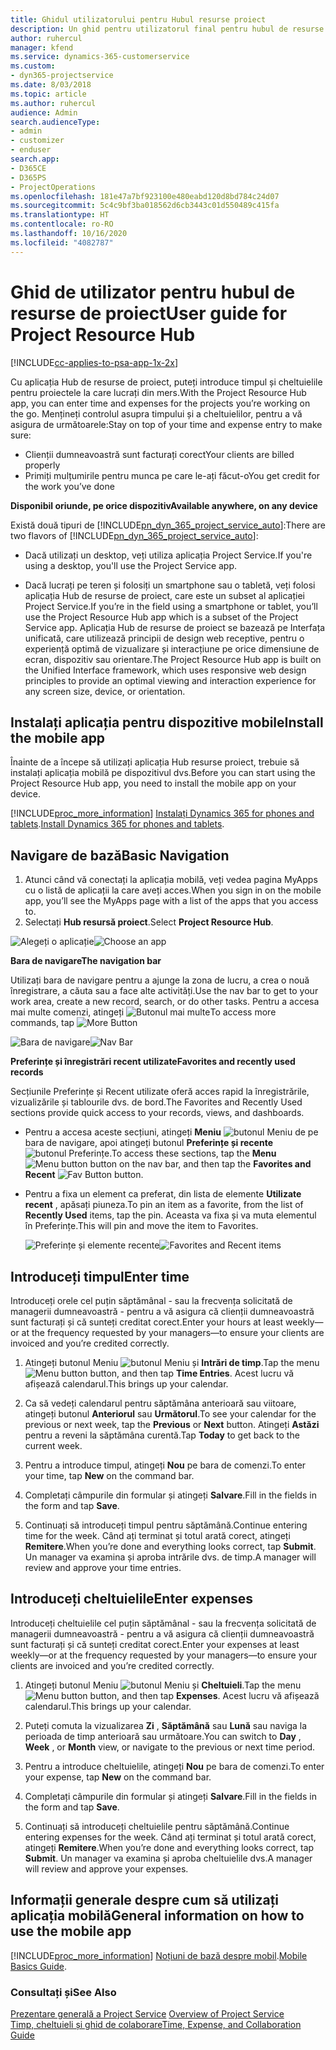 ```yaml
---
title: Ghidul utilizatorului pentru Hubul resurse proiect
description: Un ghid pentru utilizatorul final pentru hubul de resurse de proiect pentru Project Service
author: ruhercul
manager: kfend
ms.service: dynamics-365-customerservice
ms.custom:
- dyn365-projectservice
ms.date: 8/03/2018
ms.topic: article
ms.author: ruhercul
audience: Admin
search.audienceType:
- admin
- customizer
- enduser
search.app:
- D365CE
- D365PS
- ProjectOperations
ms.openlocfilehash: 181e47a7bf923100e480eabd120d8bd784c24d07
ms.sourcegitcommit: 5c4c9bf3ba018562d6cb3443c01d550489c415fa
ms.translationtype: HT
ms.contentlocale: ro-RO
ms.lasthandoff: 10/16/2020
ms.locfileid: "4082787"
---
```

# <a name="user-guide-for-project-resource-hub"></a><span data-ttu-id="e121e-103">Ghid de utilizator pentru hubul de resurse de proiect</span><span class="sxs-lookup"><span data-stu-id="e121e-103">User guide for Project Resource Hub</span></span>

[!INCLUDE[cc-applies-to-psa-app-1x-2x](../includes/cc-applies-to-psa-app-1x-2x.md)]

<span data-ttu-id="e121e-104">Cu aplicația Hub de resurse de proiect, puteți introduce timpul și cheltuielile pentru proiectele la care lucrați din mers.</span><span class="sxs-lookup"><span data-stu-id="e121e-104">With the Project Resource Hub app, you can enter time and expenses for the projects you’re working on the go.</span></span> <span data-ttu-id="e121e-105">Mențineți controlul asupra timpului și a cheltuielilor, pentru a vă asigura de următoarele:</span><span class="sxs-lookup"><span data-stu-id="e121e-105">Stay on top of your time and expense entry to make sure:</span></span>

- <span data-ttu-id="e121e-106">Clienții dumneavoastră sunt facturați corect</span><span class="sxs-lookup"><span data-stu-id="e121e-106">Your clients are billed properly</span></span>
- <span data-ttu-id="e121e-107">Primiți mulțumirile pentru munca pe care le-ați făcut-o</span><span class="sxs-lookup"><span data-stu-id="e121e-107">You get credit for the work you’ve done</span></span>

<span data-ttu-id="e121e-108">**Disponibil oriunde, pe orice dispozitiv**</span><span class="sxs-lookup"><span data-stu-id="e121e-108">**Available anywhere, on any device**</span></span>

<span data-ttu-id="e121e-109">Există două tipuri de [!INCLUDE[pn_dyn_365_project_service_auto](../includes/pn-dyn-365-project-service-auto.md)]:</span><span class="sxs-lookup"><span data-stu-id="e121e-109">There are two flavors of [!INCLUDE[pn_dyn_365_project_service_auto](../includes/pn-dyn-365-project-service-auto.md)]:</span></span> 

- <span data-ttu-id="e121e-110">Dacă utilizați un desktop, veți utiliza aplicația Project Service.</span><span class="sxs-lookup"><span data-stu-id="e121e-110">If you're using a desktop, you'll use the Project Service app.</span></span> 

- <span data-ttu-id="e121e-111">Dacă lucrați pe teren și folosiți un smartphone sau o tabletă, veți folosi aplicația Hub de resurse de proiect, care este un subset al aplicației Project Service.</span><span class="sxs-lookup"><span data-stu-id="e121e-111">If you’re in the field using a smartphone or tablet, you’ll use the Project Resource Hub app which is a subset of the Project Service  app.</span></span> <span data-ttu-id="e121e-112">Aplicația Hub de resurse de proiect se bazează pe Interfața unificată, care utilizează principii de design web receptive, pentru o experiență optimă de vizualizare și interacțiune pe orice dimensiune de ecran, dispozitiv sau orientare.</span><span class="sxs-lookup"><span data-stu-id="e121e-112">The Project Resource Hub app is built on the Unified Interface framework, which uses responsive web design principles to provide an optimal viewing and interaction experience for any screen size, device, or orientation.</span></span> 


## <a name="install-the-mobile-app"></a><span data-ttu-id="e121e-113">Instalați aplicația pentru dispozitive mobile</span><span class="sxs-lookup"><span data-stu-id="e121e-113">Install the mobile app</span></span>
<span data-ttu-id="e121e-114">Înainte de a începe să utilizați aplicația Hub resurse proiect, trebuie să instalați aplicația mobilă pe dispozitivul dvs.</span><span class="sxs-lookup"><span data-stu-id="e121e-114">Before you can start using the Project Resource Hub app, you need to install the mobile app on your device.</span></span> 

[!INCLUDE[proc_more_information](../includes/proc-more-information.md)] <span data-ttu-id="e121e-115">[Instalați Dynamics 365 for phones and tablets](https://docs.microsoft.com/dynamics365/mobile-app/install-dynamics-365-for-phones-and-tablets).</span><span class="sxs-lookup"><span data-stu-id="e121e-115">[Install Dynamics 365 for phones and tablets](https://docs.microsoft.com/dynamics365/mobile-app/install-dynamics-365-for-phones-and-tablets).</span></span>

## <a name="basic-navigation"></a><span data-ttu-id="e121e-116">Navigare de bază</span><span class="sxs-lookup"><span data-stu-id="e121e-116">Basic Navigation</span></span>
1.  <span data-ttu-id="e121e-117">Atunci când vă conectați la aplicația mobilă, veți vedea pagina MyApps cu o listă de aplicații la care aveți acces.</span><span class="sxs-lookup"><span data-stu-id="e121e-117">When you sign in on the mobile app, you’ll see the MyApps page with a list of the apps that you access to.</span></span> 
2.  <span data-ttu-id="e121e-118">Selectați **Hub resursă proiect**.</span><span class="sxs-lookup"><span data-stu-id="e121e-118">Select **Project Resource Hub**.</span></span>

<span data-ttu-id="e121e-119">![Alegeți o aplicație](media/chooseApp_1.png "Alegeți o aplicație")</span><span class="sxs-lookup"><span data-stu-id="e121e-119">![Choose an app](media/chooseApp_1.png "Choose an app")</span></span>

<span data-ttu-id="e121e-120">**Bara de navigare**</span><span class="sxs-lookup"><span data-stu-id="e121e-120">**The navigation bar**</span></span>

<span data-ttu-id="e121e-121">Utilizați bara de navigare pentru a ajunge la zona de lucru, a crea o nouă înregistrare, a căuta sau a face alte activități.</span><span class="sxs-lookup"><span data-stu-id="e121e-121">Use the nav bar to get to your work area, create a new record, search, or do other tasks.</span></span> <span data-ttu-id="e121e-122">Pentru a accesa mai multe comenzi, atingeți ![Butonul mai multe](media/MoreButton.png "Buton Mai multe")</span><span class="sxs-lookup"><span data-stu-id="e121e-122">To access more commands, tap ![More Button](media/MoreButton.png "More Button")</span></span>

<span data-ttu-id="e121e-123">![Bara de navigare](media/NavBar_2.png "Bara de navigare")</span><span class="sxs-lookup"><span data-stu-id="e121e-123">![Nav Bar](media/NavBar_2.png "Nav Bar")</span></span>

<span data-ttu-id="e121e-124">**Preferințe și înregistrări recent utilizate**</span><span class="sxs-lookup"><span data-stu-id="e121e-124">**Favorites and recently used records**</span></span>

<span data-ttu-id="e121e-125">Secțiunile Preferințe și Recent utilizate oferă acces rapid la înregistrările, vizualizările și tablourile dvs. de bord.</span><span class="sxs-lookup"><span data-stu-id="e121e-125">The Favorites and Recently Used sections provide quick access to your records, views, and dashboards.</span></span> 

- <span data-ttu-id="e121e-126">Pentru a accesa aceste secțiuni, atingeți **Meniu** ![butonul Meniu](media/MenuButton.png "Buton meniu") de pe bara de navigare, apoi atingeți butonul **Preferințe și recente** ![butonul Preferințe](media/FavButton.png "Buton Preferințe").</span><span class="sxs-lookup"><span data-stu-id="e121e-126">To access these sections, tap the **Menu** ![Menu button](media/MenuButton.png "Menu button") button on the nav bar, and then tap the **Favorites and Recent** ![Fav Button](media/FavButton.png "Fav Button") button.</span></span>

- <span data-ttu-id="e121e-127">Pentru a fixa un element ca preferat, din lista de elemente **Utilizate recent** , apăsați piuneza.</span><span class="sxs-lookup"><span data-stu-id="e121e-127">To pin an item as a favorite, from the list of **Recently Used** items, tap the pin.</span></span> <span data-ttu-id="e121e-128">Aceasta va fixa și va muta elementul în Preferințe.</span><span class="sxs-lookup"><span data-stu-id="e121e-128">This will pin and move the item to Favorites.</span></span>

  <span data-ttu-id="e121e-129">![Preferințe și elemente recente](media/Favs_3.png "Preferințe și elemente recente")</span><span class="sxs-lookup"><span data-stu-id="e121e-129">![Favorites and Recent items](media/Favs_3.png "Favorites and Recent items")</span></span>
 
## <a name="enter-time"></a><span data-ttu-id="e121e-130">Introduceți timpul</span><span class="sxs-lookup"><span data-stu-id="e121e-130">Enter time</span></span>
<span data-ttu-id="e121e-131">Introduceți orele cel puțin săptămânal - sau la frecvența solicitată de managerii dumneavoastră - pentru a vă asigura că clienții dumneavoastră sunt facturați și că sunteți creditat corect.</span><span class="sxs-lookup"><span data-stu-id="e121e-131">Enter your hours at least weekly—or at the frequency requested by your managers—to ensure your clients are invoiced and you’re credited correctly.</span></span>

1. <span data-ttu-id="e121e-132">Atingeți butonul Meniu ![butonul Meniu](media/MenuButton.png "Buton meniu") și **Intrări de timp**.</span><span class="sxs-lookup"><span data-stu-id="e121e-132">Tap the menu ![Menu button](media/MenuButton.png "Menu button") button, and then tap **Time Entries**.</span></span> <span data-ttu-id="e121e-133">Acest lucru vă afișează calendarul.</span><span class="sxs-lookup"><span data-stu-id="e121e-133">This brings up your calendar.</span></span>

2. <span data-ttu-id="e121e-134">Ca să vedeți calendarul pentru săptămâna anterioară sau viitoare, atingeți butonul **Anteriorul** sau **Următorul**.</span><span class="sxs-lookup"><span data-stu-id="e121e-134">To see your calendar for the previous or next week, tap the **Previous** or **Next** button.</span></span> <span data-ttu-id="e121e-135">Atingeți **Astăzi** pentru a reveni la săptămâna curentă.</span><span class="sxs-lookup"><span data-stu-id="e121e-135">Tap **Today** to get back to the current week.</span></span>

3. <span data-ttu-id="e121e-136">Pentru a introduce timpul, atingeți **Nou** pe bara de comenzi.</span><span class="sxs-lookup"><span data-stu-id="e121e-136">To enter your time, tap **New** on the command bar.</span></span> 

4. <span data-ttu-id="e121e-137">Completați câmpurile din formular și atingeți **Salvare**.</span><span class="sxs-lookup"><span data-stu-id="e121e-137">Fill in the fields in the form and tap **Save**.</span></span>

5. <span data-ttu-id="e121e-138">Continuați să introduceți timpul pentru săptămână.</span><span class="sxs-lookup"><span data-stu-id="e121e-138">Continue entering time for the week.</span></span> <span data-ttu-id="e121e-139">Când ați terminat și totul arată corect, atingeți **Remitere**.</span><span class="sxs-lookup"><span data-stu-id="e121e-139">When you’re done and everything looks correct, tap **Submit**.</span></span> <span data-ttu-id="e121e-140">Un manager va examina și aproba intrările dvs. de timp.</span><span class="sxs-lookup"><span data-stu-id="e121e-140">A manager will review and approve your time entries.</span></span>

## <a name="enter-expenses"></a><span data-ttu-id="e121e-141">Introduceți cheltuielile</span><span class="sxs-lookup"><span data-stu-id="e121e-141">Enter expenses</span></span> 
<span data-ttu-id="e121e-142">Introduceți cheltuielile cel puțin săptămânal - sau la frecvența solicitată de managerii dumneavoastră - pentru a vă asigura că clienții dumneavoastră sunt facturați și că sunteți creditat corect.</span><span class="sxs-lookup"><span data-stu-id="e121e-142">Enter your expenses at least weekly—or at the frequency requested by your managers—to ensure your clients are invoiced and you’re credited correctly.</span></span>

1. <span data-ttu-id="e121e-143">Atingeți butonul Meniu ![butonul Meniu](media/MenuButton.png "Buton meniu") și **Cheltuieli**.</span><span class="sxs-lookup"><span data-stu-id="e121e-143">Tap the menu ![Menu button](media/MenuButton.png "Menu button") button, and then tap **Expenses**.</span></span> <span data-ttu-id="e121e-144">Acest lucru vă afișează calendarul.</span><span class="sxs-lookup"><span data-stu-id="e121e-144">This brings up your calendar.</span></span>

2. <span data-ttu-id="e121e-145">Puteți comuta la vizualizarea **Zi** , **Săptămână** sau **Lună** sau naviga la perioada de timp anterioară sau următoare.</span><span class="sxs-lookup"><span data-stu-id="e121e-145">You can switch to **Day** , **Week** , or **Month** view, or navigate to the previous or next time period.</span></span> 

3. <span data-ttu-id="e121e-146">Pentru a introduce cheltuielile, atingeți **Nou** pe bara de comenzi.</span><span class="sxs-lookup"><span data-stu-id="e121e-146">To enter your expense, tap **New** on the command bar.</span></span> 

4. <span data-ttu-id="e121e-147">Completați câmpurile din formular și atingeți **Salvare**.</span><span class="sxs-lookup"><span data-stu-id="e121e-147">Fill in the fields in the form and tap **Save**.</span></span>

5. <span data-ttu-id="e121e-148">Continuați să introduceți cheltuielile pentru săptămână.</span><span class="sxs-lookup"><span data-stu-id="e121e-148">Continue entering expenses for the week.</span></span> <span data-ttu-id="e121e-149">Când ați terminat și totul arată corect, atingeți **Remitere**.</span><span class="sxs-lookup"><span data-stu-id="e121e-149">When you’re done and everything looks correct, tap **Submit**.</span></span> <span data-ttu-id="e121e-150">Un manager va examina și aproba cheltuielile dvs.</span><span class="sxs-lookup"><span data-stu-id="e121e-150">A manager will review and approve your expenses.</span></span>

## <a name="general-information-on-how-to-use-the-mobile-app"></a><span data-ttu-id="e121e-151">Informații generale despre cum să utilizați aplicația mobilă</span><span class="sxs-lookup"><span data-stu-id="e121e-151">General information on how to use the mobile app</span></span> 
[!INCLUDE[proc_more_information](../includes/proc-more-information.md)] <span data-ttu-id="e121e-152">[Noțiuni de bază despre mobil](https://docs.microsoft.com/dynamics365/mobile-app/dynamics-365-phones-tablets-users-guide).</span><span class="sxs-lookup"><span data-stu-id="e121e-152">[Mobile Basics Guide](https://docs.microsoft.com/dynamics365/mobile-app/dynamics-365-phones-tablets-users-guide).</span></span>

### <a name="see-also"></a><span data-ttu-id="e121e-153">Consultați și</span><span class="sxs-lookup"><span data-stu-id="e121e-153">See Also</span></span>  
 <span data-ttu-id="e121e-154">[Prezentare generală a Project Service](../psa/overview.md) </span><span class="sxs-lookup"><span data-stu-id="e121e-154">[Overview of Project Service](../psa/overview.md) </span></span>  
 [<span data-ttu-id="e121e-155">Timp, cheltuieli și ghid de colaborare</span><span class="sxs-lookup"><span data-stu-id="e121e-155">Time, Expense, and Collaboration Guide</span></span>](../psa/time-expense-collaboration-guide.md)   
 
